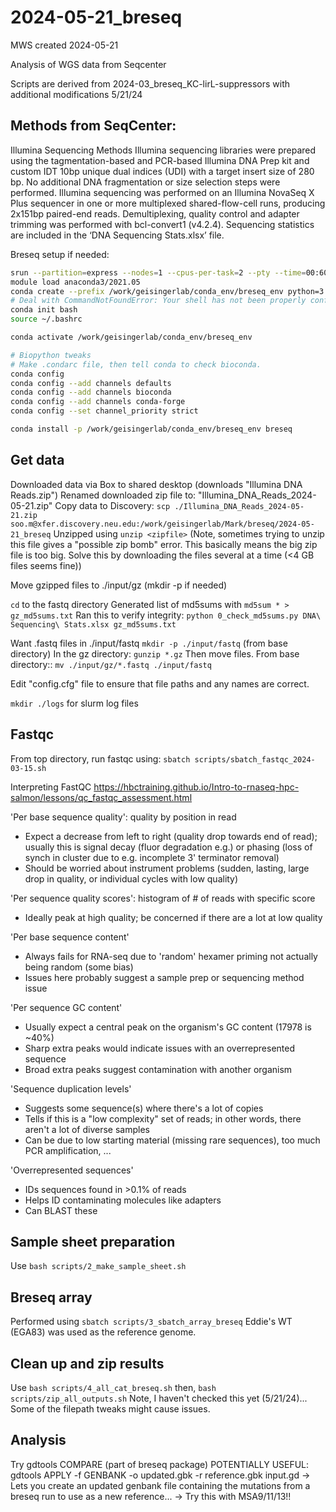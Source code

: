 # 2024-05-21_breseq
MWS created 2024-05-21

Analysis of WGS data from Seqcenter

Scripts are derived from 2024-03_breseq_KC-lirL-suppressors with additional modifications 5/21/24

## Methods from SeqCenter:
Illumina Sequencing Methods
Illumina sequencing libraries were prepared using the tagmentation-based and PCR-based
Illumina DNA Prep kit and custom IDT 10bp unique dual indices (UDI) with a target insert size of
280 bp. No additional DNA fragmentation or size selection steps were performed. Illumina
sequencing was performed on an Illumina NovaSeq X Plus sequencer in one or more multiplexed
shared-flow-cell runs, producing 2x151bp paired-end reads. Demultiplexing, quality control and
adapter trimming was performed with bcl-convert1 (v4.2.4). Sequencing statistics are included in
the ‘DNA Sequencing Stats.xlsx’ file.

Breseq setup if needed:
```bash
srun --partition=express --nodes=1 --cpus-per-task=2 --pty --time=00:60:00 /bin/bash
module load anaconda3/2021.05
conda create --prefix /work/geisingerlab/conda_env/breseq_env python=3.9
# Deal with CommandNotFoundError: Your shell has not been properly configured to use 'conda activate'.
conda init bash
source ~/.bashrc

conda activate /work/geisingerlab/conda_env/breseq_env

# Biopython tweaks
# Make .condarc file, then tell conda to check bioconda.
conda config 
conda config --add channels defaults
conda config --add channels bioconda
conda config --add channels conda-forge
conda config --set channel_priority strict

conda install -p /work/geisingerlab/conda_env/breseq_env breseq
```


## Get data
Downloaded data via Box to shared desktop (downloads "Illumina DNA Reads.zip")
Renamed downloaded zip file to: "Illumina_DNA_Reads_2024-05-21.zip"
Copy data to Discovery: `scp ./Illumina_DNA_Reads_2024-05-21.zip soo.m@xfer.discovery.neu.edu:/work/geisingerlab/Mark/breseq/2024-05-21_breseq`
Unzipped using `unzip <zipfile>`
(Note, sometimes trying to unzip this file gives a "possible zip bomb" error.  This basically means the big zip file is too big.  Solve this by downloading the files several at a time (<4 GB files seems fine))

Move gzipped files to ./input/gz (mkdir -p if needed)

`cd` to the fastq directory
Generated list of md5sums with `md5sum * > gz_md5sums.txt`
Ran this to verify integrity:
`python 0_check_md5sums.py DNA\ Sequencing\ Stats.xlsx gz_md5sums.txt`

Want .fastq files in ./input/fastq
`mkdir -p ./input/fastq` (from base directory)
In the gz directory:
`gunzip *.gz`
Then move files.  From base directory::
`mv ./input/gz/*.fastq ./input/fastq` 

Edit "config.cfg" file to ensure that file paths and any names are correct.

`mkdir ./logs` for slurm log files

## Fastqc
From top directory, run fastqc using:
`sbatch scripts/sbatch_fastqc_2024-03-15.sh`

Interpreting FastQC
https://hbctraining.github.io/Intro-to-rnaseq-hpc-salmon/lessons/qc_fastqc_assessment.html

'Per base sequence quality': quality by position in read
- Expect a decrease from left to right (quality drop towards end of read); usually this is signal decay (fluor degradation e.g.) or phasing (loss of synch in cluster due to e.g. incomplete 3' terminator removal)
- Should be worried about instrument problems (sudden, lasting, large drop in quality, or individual cycles with low quality)  

'Per sequence quality scores': histogram of # of reads with specific score
- Ideally peak at high quality; be concerned if there are a lot at low quality

'Per base sequence content'
- Always fails for RNA-seq due to 'random' hexamer priming not actually being random (some bias)
- Issues here probably suggest a sample prep or sequencing method issue

'Per sequence GC content'
- Usually expect a central peak on the organism's GC content (17978 is ~40%)
- Sharp extra peaks would indicate issues with an overrepresented sequence
- Broad extra peaks suggest contamination with another organism

'Sequence duplication levels'
- Suggests some sequence(s) where there's a lot of copies
- Tells if this is a "low complexity" set of reads; in other words, there aren't a lot of diverse samples
- Can be due to low starting material (missing rare sequences), too much PCR amplification, ...

'Overrepresented sequences'
- IDs sequences found in >0.1% of reads
- Helps ID contaminating molecules like adapters
- Can BLAST these

## Sample sheet preparation

Use `bash scripts/2_make_sample_sheet.sh`

## Breseq array

Performed using `sbatch scripts/3_sbatch_array_breseq` 
Eddie's WT (EGA83) was used as the reference genome.

## Clean up and zip results

Use `bash scripts/4_all_cat_breseq.sh`
then, `bash scripts/zip_all_outputs.sh`
Note, I haven't checked this yet (5/21/24)... Some of the filepath tweaks might cause issues.

## Analysis

Try gdtools COMPARE (part of breseq package)
POTENTIALLY USEFUL: gdtools APPLY -f GENBANK -o updated.gbk -r reference.gbk input.gd
-> Lets you create an updated genbank file containing the mutations from a breseq run to use as a new reference...
-> Try this with MSA9/11/13!!
